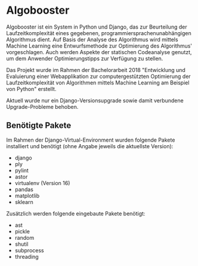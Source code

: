 # Algobooster

Algobooster ist ein System in Python und Django, das zur Beurteilung der Laufzeitkomplexität eines gegebenen, programmiersprachenunabhängigen Algorithmus dient. Auf Basis der Analyse des Algorithmus wird mittels Machine Learning eine Entwurfsmethode zur Optimierung des Algorithmus' vorgeschlagen. Auch werden Aspekte der statischen Codeanalyse genutzt, um dem Anwender Optimierungstipps zur Verfügung zu stellen. 

Das Projekt wurde im Rahmen der Bachelorarbeit 2018 "Entwicklung und Evaluierung einer Webapplikation zur computergestützten Optimierung der Laufzeitkomplexität von Algorithmen mittels Machine Learning am Beispiel von Python" erstellt.

Aktuell wurde nur ein Django-Versionsupgrade sowie damit verbundene Upgrade-Probleme behoben.

## Benötigte Pakete

Im Rahmen der Django-Virtual-Environment wurden folgende Pakete installiert und benötigt (ohne Angabe jeweils die aktuellste Version):


* django
* ply
* pylint
* astor
* virtualenv (Version 16)
* pandas
* matplotlib
* sklearn

Zusätzlich werden folgende eingebaute Pakete benötigt:

* ast
* pickle
* random
* shutil
* subprocess
* threading
